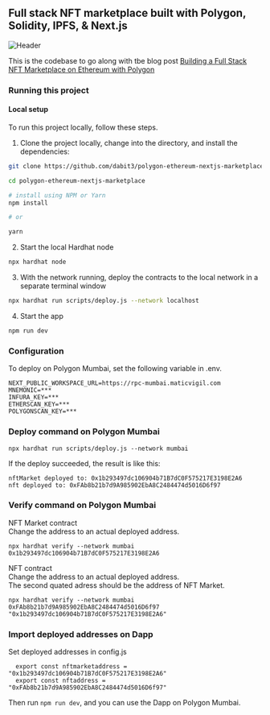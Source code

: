 ## Full stack NFT marketplace built with Polygon, Solidity, IPFS, & Next.js

![Header](https://dev-to-uploads.s3.amazonaws.com/uploads/articles/pfofv47dooojerkmfgr4.png)

This is the codebase to go along with tbe blog post [Building a Full Stack NFT Marketplace on Ethereum with Polygon](https://dev.to/dabit3/building-scalable-full-stack-apps-on-ethereum-with-polygon-2cfb)

### Running this project

#### Local setup

To run this project locally, follow these steps.

1. Clone the project locally, change into the directory, and install the dependencies:

```sh
git clone https://github.com/dabit3/polygon-ethereum-nextjs-marketplace.git

cd polygon-ethereum-nextjs-marketplace

# install using NPM or Yarn
npm install

# or

yarn
```

2. Start the local Hardhat node

```sh
npx hardhat node
```

3. With the network running, deploy the contracts to the local network in a separate terminal window

```sh
npx hardhat run scripts/deploy.js --network localhost
```

4. Start the app

```
npm run dev
```

### Configuration

To deploy on Polygon Mumbai, set the following variable in .env.
```
NEXT_PUBLIC_WORKSPACE_URL=https://rpc-mumbai.maticvigil.com
MNEMONIC=***
INFURA_KEY=***
ETHERSCAN_KEY=***
POLYGONSCAN_KEY=***
```
### Deploy command on Polygon Mumbai
`npx hardhat run scripts/deploy.js --network mumbai`

If the deploy succeeded, the result is like this:
```
nftMarket deployed to: 0x1b293497dc106904b71B7dC0F575217E3198E2A6
nft deployed to: 0xFAb8b21b7d9A985902EbA8C2484474d5016D6f97
```

### Verify command on Polygon Mumbai
NFT Market contract  
Change the address to an actual deployed address.

`npx hardhat verify --network mumbai 0x1b293497dc106904b71B7dC0F575217E3198E2A6`

NFT contract  
Change the address to an actual deployed address.  
The second quated adress should be the address of NFT Market.

`npx hardhat verify --network mumbai 0xFAb8b21b7d9A985902EbA8C2484474d5016D6f97 "0x1b293497dc106904b71B7dC0F575217E3198E2A6"`

### Import deployed addresses on Dapp
Set deployed addresses in config.js
```
  export const nftmarketaddress = "0x1b293497dc106904b71B7dC0F575217E3198E2A6"
  export const nftaddress = "0xFAb8b21b7d9A985902EbA8C2484474d5016D6f97"
```

Then run `npm run dev`, and you can use the Dapp on Polygon Mumbai.